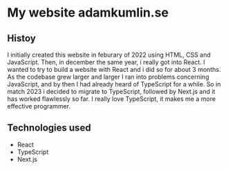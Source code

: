 # My website adamkumlin.se

## Histoy
I initially created this website in feburary of 2022 using HTML, CSS and JavaScript. Then, in december the same year, i really got into React. I wanted to try to build a website with React and i did so for about 3 months. As the codebase grew larger and larger I ran into problems concerning JavaScript, and by then I had already heard of TypeScript for a while. So in match 2023 i decided to migrate to TypeScript, followed by Next.js and it has worked flawlessly so far. I really love TypeScript, it makes me a more effective programmer.

## Technologies used

- React
- TypeScript
- Next.js
